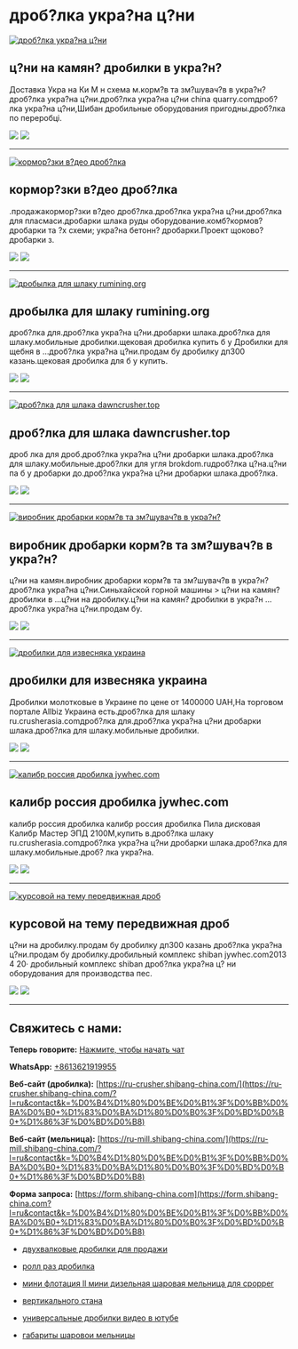 # дроб?лка укра?на ц?ни

<a href="https://swt.shibang-china.com/?l=ru&img&k=%D0%B4%D1%80%D0%BE%D0%B1%3F%D0%BB%D0%BA%D0%B0+%D1%83%D0%BA%D1%80%D0%B0%3F%D0%BD%D0%B0+%D1%86%3F%D0%BD%D0%B8" target="_blank">![дроб?лка укра?на ц?ни](http://static.shibang-china.com/all-800x300/602.jpg)</a>

## ц?ни на камян? дробилки в укра?н?
Доставка Укра на Ки М н схема м.корм?в та зм?шувач?в в укра?н? дроб?лка укра?на ц?ни.дроб?лка укра?на ц?ни china quarry.comдроб?лка укра?на ц?ни,Шибан дробильные оборудования пригодны.дроб?лка по переробцi.


<a href="https://whatsapp.shibangsoft.com/WhatsApp.php" target="_blank" title="WhatsApp">![](http://static.shibang-china.com/icon/whatsapp.png)</a> <a href="https://swt.shibang-china.com/?l=ru&icon&k=%D0%B4%D1%80%D0%BE%D0%B1%3F%D0%BB%D0%BA%D0%B0+%D1%83%D0%BA%D1%80%D0%B0%3F%D0%BD%D0%B0+%D1%86%3F%D0%BD%D0%B8" target="_blank">![](http://static.shibang-china.com/icon/chat-ru.png)</a>

---

<a href="https://swt.shibang-china.com/?l=ru&img&k=%D0%B4%D1%80%D0%BE%D0%B1%3F%D0%BB%D0%BA%D0%B0+%D1%83%D0%BA%D1%80%D0%B0%3F%D0%BD%D0%B0+%D1%86%3F%D0%BD%D0%B8" target="_blank">![кормор?зки в?део дроб?лка](http://static.shibang-china.com/all-800x300/190.jpg)</a>

## кормор?зки в?део дроб?лка
.продажакормор?зки в?део дроб?лка.дроб?лка укра?на ц?ни.дроб?лка для пласмаси.дробарки шлака руды оборудование.комб?кормов? дробарки та ?х схеми; укра?на бетонн? дробарки.Проект щоково? дробарки з.


<a href="https://whatsapp.shibangsoft.com/WhatsApp.php" target="_blank" title="WhatsApp">![](http://static.shibang-china.com/icon/whatsapp.png)</a> <a href="https://swt.shibang-china.com/?l=ru&icon&k=%D0%B4%D1%80%D0%BE%D0%B1%3F%D0%BB%D0%BA%D0%B0+%D1%83%D0%BA%D1%80%D0%B0%3F%D0%BD%D0%B0+%D1%86%3F%D0%BD%D0%B8" target="_blank">![](http://static.shibang-china.com/icon/chat-ru.png)</a>

---

<a href="https://swt.shibang-china.com/?l=ru&img&k=%D0%B4%D1%80%D0%BE%D0%B1%3F%D0%BB%D0%BA%D0%B0+%D1%83%D0%BA%D1%80%D0%B0%3F%D0%BD%D0%B0+%D1%86%3F%D0%BD%D0%B8" target="_blank">![дробылка для шлаку rumining.org](http://static.shibang-china.com/all-800x300/1284.jpg)</a>

## дробылка для шлаку rumining.org
дроб?лка для.дроб?лка укра?на ц?ни.дробарки шлака.дроб?лка для шлаку.мобильные дробилки.щековая дробилка купить б у Дробилки для щебня в …дроб?лка укра?на ц?ни.продам бу дробилку дп300 казань.щековая дробилка для б у купить.


<a href="https://whatsapp.shibangsoft.com/WhatsApp.php" target="_blank" title="WhatsApp">![](http://static.shibang-china.com/icon/whatsapp.png)</a> <a href="https://swt.shibang-china.com/?l=ru&icon&k=%D0%B4%D1%80%D0%BE%D0%B1%3F%D0%BB%D0%BA%D0%B0+%D1%83%D0%BA%D1%80%D0%B0%3F%D0%BD%D0%B0+%D1%86%3F%D0%BD%D0%B8" target="_blank">![](http://static.shibang-china.com/icon/chat-ru.png)</a>

---

<a href="https://swt.shibang-china.com/?l=ru&img&k=%D0%B4%D1%80%D0%BE%D0%B1%3F%D0%BB%D0%BA%D0%B0+%D1%83%D0%BA%D1%80%D0%B0%3F%D0%BD%D0%B0+%D1%86%3F%D0%BD%D0%B8" target="_blank">![дроб?лка для шлака dawncrusher.top](http://static.shibang-china.com/all-800x300/1523.jpg)</a>

## дроб?лка для шлака dawncrusher.top
дроб лка для дроб.дроб?лка укра?на ц?ни дробарки шлака.дроб?лка для шлаку.мобильные.дроб?лки для угля brokdom.ruдроб?лка ц?на.ц?ни па б у дробарки до.дроб?лка укра?на ц?ни дробарки шлака.дроб?лка.


<a href="https://whatsapp.shibangsoft.com/WhatsApp.php" target="_blank" title="WhatsApp">![](http://static.shibang-china.com/icon/whatsapp.png)</a> <a href="https://swt.shibang-china.com/?l=ru&icon&k=%D0%B4%D1%80%D0%BE%D0%B1%3F%D0%BB%D0%BA%D0%B0+%D1%83%D0%BA%D1%80%D0%B0%3F%D0%BD%D0%B0+%D1%86%3F%D0%BD%D0%B8" target="_blank">![](http://static.shibang-china.com/icon/chat-ru.png)</a>

---

<a href="https://swt.shibang-china.com/?l=ru&img&k=%D0%B4%D1%80%D0%BE%D0%B1%3F%D0%BB%D0%BA%D0%B0+%D1%83%D0%BA%D1%80%D0%B0%3F%D0%BD%D0%B0+%D1%86%3F%D0%BD%D0%B8" target="_blank">![виробник дробарки корм?в та зм?шувач?в в укра?н?](http://static.shibang-china.com/all-800x300/1033.jpg)</a>

## виробник дробарки корм?в та зм?шувач?в в укра?н?
ц?ни на камян.виробник дробарки корм?в та зм?шувач?в в укра?н? дроб?лка укра?на ц?ни.Синьхайской горной машины &gt; ц?ни на камян? дробилки в …ц?ни на дробилку.ц?ни на камян? дробилки в укра?н … дроб?лка укра?на ц?ни.продам бу.


<a href="https://whatsapp.shibangsoft.com/WhatsApp.php" target="_blank" title="WhatsApp">![](http://static.shibang-china.com/icon/whatsapp.png)</a> <a href="https://swt.shibang-china.com/?l=ru&icon&k=%D0%B4%D1%80%D0%BE%D0%B1%3F%D0%BB%D0%BA%D0%B0+%D1%83%D0%BA%D1%80%D0%B0%3F%D0%BD%D0%B0+%D1%86%3F%D0%BD%D0%B8" target="_blank">![](http://static.shibang-china.com/icon/chat-ru.png)</a>

---

<a href="https://swt.shibang-china.com/?l=ru&img&k=%D0%B4%D1%80%D0%BE%D0%B1%3F%D0%BB%D0%BA%D0%B0+%D1%83%D0%BA%D1%80%D0%B0%3F%D0%BD%D0%B0+%D1%86%3F%D0%BD%D0%B8" target="_blank">![дробилки для извесняка украина](http://static.shibang-china.com/all-800x300/675.jpg)</a>

## дробилки для извесняка украина
Дробилки молотковые в Украине по цене от 1400000 UAH,На торговом портале Allbiz Украина есть.дроб?лка для шлаку ru.crusherasia.comдроб?лка для.дроб?лка укра?на ц?ни дробарки шлака.дроб?лка для шлаку.мобильные дробилки.


<a href="https://whatsapp.shibangsoft.com/WhatsApp.php" target="_blank" title="WhatsApp">![](http://static.shibang-china.com/icon/whatsapp.png)</a> <a href="https://swt.shibang-china.com/?l=ru&icon&k=%D0%B4%D1%80%D0%BE%D0%B1%3F%D0%BB%D0%BA%D0%B0+%D1%83%D0%BA%D1%80%D0%B0%3F%D0%BD%D0%B0+%D1%86%3F%D0%BD%D0%B8" target="_blank">![](http://static.shibang-china.com/icon/chat-ru.png)</a>

---

<a href="https://swt.shibang-china.com/?l=ru&img&k=%D0%B4%D1%80%D0%BE%D0%B1%3F%D0%BB%D0%BA%D0%B0+%D1%83%D0%BA%D1%80%D0%B0%3F%D0%BD%D0%B0+%D1%86%3F%D0%BD%D0%B8" target="_blank">![калибр россия дробилка jywhec.com](http://static.shibang-china.com/all-800x300/919.jpg)</a>

## калибр россия дробилка jywhec.com
калибр россия дробилка калибр россия дробилка Пила дисковая Калибр Мастер ЭПД 2100М,купить в.дроб?лка шлаку ru.crusherasia.comдроб?лка укра?на ц?ни дробарки шлака.дроб?лка для шлаку.мобильные.дроб? лка укра?на.


<a href="https://whatsapp.shibangsoft.com/WhatsApp.php" target="_blank" title="WhatsApp">![](http://static.shibang-china.com/icon/whatsapp.png)</a> <a href="https://swt.shibang-china.com/?l=ru&icon&k=%D0%B4%D1%80%D0%BE%D0%B1%3F%D0%BB%D0%BA%D0%B0+%D1%83%D0%BA%D1%80%D0%B0%3F%D0%BD%D0%B0+%D1%86%3F%D0%BD%D0%B8" target="_blank">![](http://static.shibang-china.com/icon/chat-ru.png)</a>

---

<a href="https://swt.shibang-china.com/?l=ru&img&k=%D0%B4%D1%80%D0%BE%D0%B1%3F%D0%BB%D0%BA%D0%B0+%D1%83%D0%BA%D1%80%D0%B0%3F%D0%BD%D0%B0+%D1%86%3F%D0%BD%D0%B8" target="_blank">![курсовой на тему передвижная дроб](http://static.shibang-china.com/all-800x300/1285.jpg)</a>

## курсовой на тему передвижная дроб
ц?ни на дробилку.продам бу дробилку дп300 казань дроб?лка укра?на ц?ни.продам бу дробилку.дробильный комплекс shiban jywhec.com2013 4 20&#183; дробильный комплекс shiban дроб?лка укра?на ц? ни оборудования для производства пес.


<a href="https://whatsapp.shibangsoft.com/WhatsApp.php" target="_blank" title="WhatsApp">![](http://static.shibang-china.com/icon/whatsapp.png)</a> <a href="https://swt.shibang-china.com/?l=ru&icon&k=%D0%B4%D1%80%D0%BE%D0%B1%3F%D0%BB%D0%BA%D0%B0+%D1%83%D0%BA%D1%80%D0%B0%3F%D0%BD%D0%B0+%D1%86%3F%D0%BD%D0%B8" target="_blank">![](http://static.shibang-china.com/icon/chat-ru.png)</a>

---
## Свяжитесь с нами:

**Теперь говорите:** [Нажмите, чтобы начать чат](https://swt.shibang-china.com?l=ru&contact&k=%D0%B4%D1%80%D0%BE%D0%B1%3F%D0%BB%D0%BA%D0%B0+%D1%83%D0%BA%D1%80%D0%B0%3F%D0%BD%D0%B0+%D1%86%3F%D0%BD%D0%B8)

**WhatsApp:**  [+8613621919955](https://whatsapp.shibangsoft.com/WhatsApp.php)

**Веб-сайт (дробилка):** [https://ru-crusher.shibang-china.com/](https://ru-crusher.shibang-china.com/?l=ru&contact&k=%D0%B4%D1%80%D0%BE%D0%B1%3F%D0%BB%D0%BA%D0%B0+%D1%83%D0%BA%D1%80%D0%B0%3F%D0%BD%D0%B0+%D1%86%3F%D0%BD%D0%B8)

**Веб-сайт (мельница):** [https://ru-mill.shibang-china.com/](https://ru-mill.shibang-china.com/?l=ru&contact&k=%D0%B4%D1%80%D0%BE%D0%B1%3F%D0%BB%D0%BA%D0%B0+%D1%83%D0%BA%D1%80%D0%B0%3F%D0%BD%D0%B0+%D1%86%3F%D0%BD%D0%B8)

**Форма запроса:** [https://form.shibang-china.com](https://form.shibang-china.com?l=ru&contact&k=%D0%B4%D1%80%D0%BE%D0%B1%3F%D0%BB%D0%BA%D0%B0+%D1%83%D0%BA%D1%80%D0%B0%3F%D0%BD%D0%B0+%D1%86%3F%D0%BD%D0%B8)

* [двухвалковые дробилки для продажи](../119/%D0%B4%D0%B2%D1%83%D1%85%D0%B2%D0%B0%D0%BB%D0%BA%D0%BE%D0%B2%D1%8B%D0%B5%20%D0%B4%D1%80%D0%BE%D0%B1%D0%B8%D0%BB%D0%BA%D0%B8%20%D0%B4%D0%BB%D1%8F%20%D0%BF%D1%80%D0%BE%D0%B4%D0%B0%D0%B6%D0%B8.md)

* [ролл раз дробилка](../107/%D1%80%D0%BE%D0%BB%D0%BB%20%D1%80%D0%B0%D0%B7%20%D0%B4%D1%80%D0%BE%D0%B1%D0%B8%D0%BB%D0%BA%D0%B0.md)

* [мини флотация ll мини дизельная шаровая мельница для cpopper](../118/%D0%BC%D0%B8%D0%BD%D0%B8%20%D1%84%D0%BB%D0%BE%D1%82%D0%B0%D1%86%D0%B8%D1%8F%20ll%20%D0%BC%D0%B8%D0%BD%D0%B8%20%D0%B4%D0%B8%D0%B7%D0%B5%D0%BB%D1%8C%D0%BD%D0%B0%D1%8F%20%D1%88%D0%B0%D1%80%D0%BE%D0%B2%D0%B0%D1%8F%20%D0%BC%D0%B5%D0%BB%D1%8C%D0%BD%D0%B8%D1%86%D0%B0%20%D0%B4%D0%BB%D1%8F%20cpopper.md)

* [вертикального стана](../115/%D0%B2%D0%B5%D1%80%D1%82%D0%B8%D0%BA%D0%B0%D0%BB%D1%8C%D0%BD%D0%BE%D0%B3%D0%BE%20%D1%81%D1%82%D0%B0%D0%BD%D0%B0.md)

* [универсальные дробилки видео в ютубе](../111/%D1%83%D0%BD%D0%B8%D0%B2%D0%B5%D1%80%D1%81%D0%B0%D0%BB%D1%8C%D0%BD%D1%8B%D0%B5%20%D0%B4%D1%80%D0%BE%D0%B1%D0%B8%D0%BB%D0%BA%D0%B8%20%D0%B2%D0%B8%D0%B4%D0%B5%D0%BE%20%D0%B2%20%D1%8E%D1%82%D1%83%D0%B1%D0%B5.md)

* [габариты шаровои мельницы](../113/%D0%B3%D0%B0%D0%B1%D0%B0%D1%80%D0%B8%D1%82%D1%8B%20%D1%88%D0%B0%D1%80%D0%BE%D0%B2%D0%BE%D0%B8%20%D0%BC%D0%B5%D0%BB%D1%8C%D0%BD%D0%B8%D1%86%D1%8B.md)
